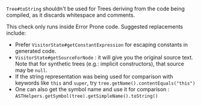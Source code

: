 `Tree#toString` shouldn't be used for Trees deriving from the code being
compiled, as it discards whitespace and comments.

This check only runs inside Error Prone code. Suggested replacements include:

*   Prefer `VisitorState#getConstantExpression` for escaping constants in
    generated code.
*   `VisitorState#getSourceForNode` : it will give you the original source text.
    Note that for synthetic trees (e.g.: implicit constructors), that source may
    be `null`.
*   If the string representation was being used for comparison with keywords
    like `this` and `super`, try `tree.getName().contentEquals("this")`
*   One can also get the symbol name and use it for comparison :
    `ASTHelpers.getSymbol(tree).getSimpleName().toString()`
